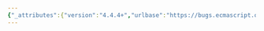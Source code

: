 ```yaml
---
{"_attributes":{"version":"4.4.4+","urlbase":"https://bugs.ecmascript.org/","maintainer":"dherman@mozilla.com"},"bug":{"bug_id":1540,"creation_ts":"2013-05-31 03:39:00 -0700","short_desc":"8.4.5: Integer indexed exotic objects need override additional internal methods","delta_ts":"2014-05-06 16:48:46 -0700","product":"Draft for 6th Edition","component":"technical issue","version":"Rev 15: May 14, 2013 Draft","rep_platform":"All","op_sys":"All","bug_status":"RESOLVED","resolution":"FIXED","priority":"Normal","bug_severity":"normal","everconfirmed":true,"reporter":{"uid":"andrebargull","name":"André Bargull"},"assigned_to":{"uid":"allen","name":"Allen Wirfs-Brock"},"long_desc":[{"commentid":4119,"comment_count":0,"who":{"uid":"andrebargull","name":"André Bargull"},"bug_when":"2013-05-31 03:39:11 -0700","thetext":"Browsers also support [[GetOwnProperty]] etc. for integer indexed objects (which means Typed Arrays):\n\nFor example:\n- `Object.getOwnPropertyDescriptor(new Int8Array(1), \"0\")` should return a property descriptor, but currently returns `undefined`.\n- `\"0\" in new Int8Array(1)` should yield `true`, but currently yields `false`"},{"commentid":4358,"comment_count":1,"who":{"uid":"allen","name":"Allen Wirfs-Brock"},"bug_when":"2013-07-08 12:53:13 -0700","thetext":"everything necessary except for [[Enumberate]] and [[OwnPropertyKeys]] now in rev 16 editor's working draft."},{"commentid":7860,"comment_count":2,"who":{"uid":"allen","name":"Allen Wirfs-Brock"},"bug_when":"2014-04-19 17:29:19 -0700","thetext":"fixed in rev24 editor's draft"},{"commentid":8188,"comment_count":3,"who":{"uid":"allen","name":"Allen Wirfs-Brock"},"bug_when":"2014-05-06 16:48:46 -0700","thetext":"fixed in rev24"}]}}
---
```

